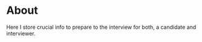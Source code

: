 # About

Here I store crucial info to prepare to the interview for both, a candidate and interviewer.
